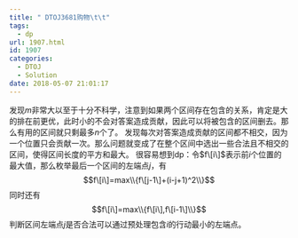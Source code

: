 ```yaml
---
title: " DTOJ3681购物\t\t"
tags:
  - dp
url: 1907.html
id: 1907
categories:
  - DTOJ
  - Solution
date: 2018-05-07 21:01:17
---
```


发现$m$非常大以至于十分不科学，注意到如果两个区间存在包含的关系，肯定是大的排在前更优，此时小的不会对答案造成贡献，因此可以将被包含的区间删去。那么有用的区间就只剩最多$n$个了。 发现每次对答案造成贡献的区间都不相交，因为一个位置只会贡献一次。那么问题就变成了在整个区间中选出一些合法且不相交的区间，使得区间长度的平方和最大。 很容易想到dp：令$f\[i\]$表示前$i$个位置的最大值，那么枚举最后一个区间的左端点$j$，有 $$f\[i\]=max\\{f\[j-1\]+(i-j+1)^2\\}$$ 同时还有 $$f\[i\]=max\\{f\[i\],f\[i-1\]\\}$$ 判断区间左端点$j$是否合法可以通过预处理包含$i$的行动最小的左端点。